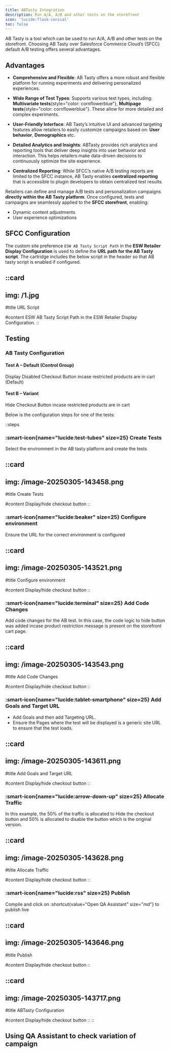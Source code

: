 ```yaml
---
title: ABTasty Integration
description: Run A/A, A/B and other tests on the storefront
icon: 'lucide:flask-conical'
toc: false
---
```


AB Tasty is a tool which can be used to run A/A, A/B and other tests on the storefront. Choosing AB Tasty over Salesforce Commerce Cloud’s (SFCC) default A/B testing offers several advantages.

## Advantages

- **Comprehensive and Flexible**: AB Tasty offers a more robust and flexible platform for running experiments and delivering personalized experiences.

- **Wide Range of Test Types**: Supports various test types, including: **Multivariate tests**{style="color: cornflowerblue"}, **Multipage tests**{style="color: cornflowerblue"}. These allow for more detailed and complex experiments.

- **User-Friendly Interface**: AB Tasty’s intuitive UI and advanced targeting features allow retailers to easily customize campaigns based on: **User behavior**, **Demographics** etc.

- **Detailed Analytics and Insights**: ABTasty provides rich analytics and reporting tools that deliver deep insights into user behavior and interaction. This helps retailers make data-driven decisions to continuously optimize the site experience.

- **Centralized Reporting**: While SFCC’s native A/B testing reports are limited to the SFCC instance, AB Tasty enables **centralized reporting** that is accessible to plugin developers to obtain centralized test results.

Retailers can define and manage A/B tests and personalization campaigns **directly within the AB Tasty platform**. Once configured, tests and campaigns are seamlessly applied to the **SFCC storefront**, enabling:

- Dynamic content adjustments
- User experience optimizations


## SFCC Configuration

The custom site preference `ESW AB Tasty Script Path` in the **ESW Retailer Display Configuration** is used to define the **URL path for the AB Tasty script**. The cartridge includes the below script in the header so that AB tasty script is enabled if configured.

::card
---
img: /1.jpg
---
#title
URL Script

#content
ESW AB Tasty Script Path in the ESW Retailer Display Configuration.
::


## Testing

### AB Tasty Configuration

#### Test A – Default (Control Group)
Display Disabled Checkout Button incase restricted products are in cart (Default)

#### Test B – Variant
Hide Checkout Button incase restricted products are in cart <br>

Below is the configuration steps for one of the tests:

::steps
  ### :smart-icon{name="lucide:test-tubes" size=25} Create Tests

  Select the environment in the AB tasty platform and create the tests

  ::card
  ---
  img: /image-20250305-143458.png
  ---
  #title
  Create Tests

  #content
  Display/hide checkout button
  ::

  ### :smart-icon{name="lucide:beaker" size=25} Configure environment
  
  Ensure the URL for the correct environment is configured

  ::card
  ---
  img: /image-20250305-143521.png
  ---
  #title
  Configure environment

  #content
  Display/hide checkout button
  ::

  ### :smart-icon{name="lucide:terminal" size=25} Add Code Changes

  Add code changes for the AB test. In this case, the code logic to hide button was added incase product restriction message is present on the storefront cart page.

  ::card
  ---
  img: /image-20250305-143543.png
  ---
  #title
  Add Code Changes

  #content
  Display/hide checkout button
  ::

  ### :smart-icon{name="lucide:tablet-smartphone" size=25} Add Goals and Target URL

  - Add Goals and then add Targeting URL. 
  - Ensure the Pages where the test will be displayed is a generic site URL to ensure that the test loads.

  ::card
  ---
  img: /image-20250305-143611.png
  ---
  #title
  Add Goals and Target URL

  #content
  Display/hide checkout button
  ::

  ### :smart-icon{name="lucide:arrow-down-up" size=25} Allocate Traffic

  In this example, the 50% of the traffic is allocated to Hide the checkout button and 50% is allocated to disable the button which is the original version.

  ::card
  ---
  img: /image-20250305-143628.png
  ---
  #title
  Allocate Traffic

  #content
  Display/hide checkout button
  ::

  ### :smart-icon{name="lucide:rss" size=25} Publish

  Compile and click on :shortcut{value="Open QA Assistant" size="md"} to publish live

  ::card
  ---
  img: /image-20250305-143646.png
  ---
  #title
  Publish

  #content
  Display/hide checkout button
  ::

  ::card
  ---
  img: /image-20250305-143717.png
  ---
  #title
  ABTasty Configuration

  #content
  Display/hide checkout button
  ::
::

## Using QA Assistant to check variation of campaign